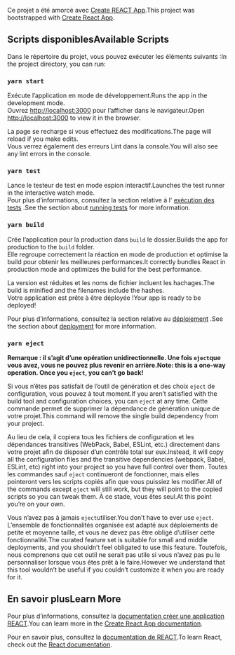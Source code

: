 <span data-ttu-id="f45f8-101">Ce projet a été amorcé avec [Create REACT App](https://github.com/facebook/create-react-app).</span><span class="sxs-lookup"><span data-stu-id="f45f8-101">This project was bootstrapped with [Create React App](https://github.com/facebook/create-react-app).</span></span>

## <a name="available-scripts"></a><span data-ttu-id="f45f8-102">Scripts disponibles</span><span class="sxs-lookup"><span data-stu-id="f45f8-102">Available Scripts</span></span>

<span data-ttu-id="f45f8-103">Dans le répertoire du projet, vous pouvez exécuter les éléments suivants :</span><span class="sxs-lookup"><span data-stu-id="f45f8-103">In the project directory, you can run:</span></span>

### `yarn start`

<span data-ttu-id="f45f8-104">Exécute l’application en mode de développement.</span><span class="sxs-lookup"><span data-stu-id="f45f8-104">Runs the app in the development mode.</span></span><br />
<span data-ttu-id="f45f8-105">Ouvrez [http://localhost:3000](http://localhost:3000) pour l’afficher dans le navigateur.</span><span class="sxs-lookup"><span data-stu-id="f45f8-105">Open [http://localhost:3000](http://localhost:3000) to view it in the browser.</span></span>

<span data-ttu-id="f45f8-106">La page se recharge si vous effectuez des modifications.</span><span class="sxs-lookup"><span data-stu-id="f45f8-106">The page will reload if you make edits.</span></span><br />
<span data-ttu-id="f45f8-107">Vous verrez également des erreurs Lint dans la console.</span><span class="sxs-lookup"><span data-stu-id="f45f8-107">You will also see any lint errors in the console.</span></span>

### `yarn test`

<span data-ttu-id="f45f8-108">Lance le testeur de test en mode espion interactif.</span><span class="sxs-lookup"><span data-stu-id="f45f8-108">Launches the test runner in the interactive watch mode.</span></span><br />
<span data-ttu-id="f45f8-109">Pour plus d’informations, consultez la section relative à l' [exécution des tests](https://facebook.github.io/create-react-app/docs/running-tests) .</span><span class="sxs-lookup"><span data-stu-id="f45f8-109">See the section about [running tests](https://facebook.github.io/create-react-app/docs/running-tests) for more information.</span></span>

### `yarn build`

<span data-ttu-id="f45f8-110">Crée l’application pour la production dans `build` le dossier.</span><span class="sxs-lookup"><span data-stu-id="f45f8-110">Builds the app for production to the `build` folder.</span></span><br />
<span data-ttu-id="f45f8-111">Elle regroupe correctement la réaction en mode de production et optimise la build pour obtenir les meilleures performances.</span><span class="sxs-lookup"><span data-stu-id="f45f8-111">It correctly bundles React in production mode and optimizes the build for the best performance.</span></span>

<span data-ttu-id="f45f8-112">La version est réduites et les noms de fichier incluent les hachages.</span><span class="sxs-lookup"><span data-stu-id="f45f8-112">The build is minified and the filenames include the hashes.</span></span><br />
<span data-ttu-id="f45f8-113">Votre application est prête à être déployée !</span><span class="sxs-lookup"><span data-stu-id="f45f8-113">Your app is ready to be deployed!</span></span>

<span data-ttu-id="f45f8-114">Pour plus d’informations, consultez la section relative au [déploiement](https://facebook.github.io/create-react-app/docs/deployment) .</span><span class="sxs-lookup"><span data-stu-id="f45f8-114">See the section about [deployment](https://facebook.github.io/create-react-app/docs/deployment) for more information.</span></span>

### `yarn eject`

<span data-ttu-id="f45f8-115">**Remarque : il s’agit d’une opération unidirectionnelle. Une fois `eject`que vous avez, vous ne pouvez plus revenir en arrière.**</span><span class="sxs-lookup"><span data-stu-id="f45f8-115">**Note: this is a one-way operation. Once you `eject`, you can’t go back!**</span></span>

<span data-ttu-id="f45f8-116">Si vous n’êtes pas satisfait de l’outil de génération et des choix `eject` de configuration, vous pouvez à tout moment.</span><span class="sxs-lookup"><span data-stu-id="f45f8-116">If you aren’t satisfied with the build tool and configuration choices, you can `eject` at any time.</span></span> <span data-ttu-id="f45f8-117">Cette commande permet de supprimer la dépendance de génération unique de votre projet.</span><span class="sxs-lookup"><span data-stu-id="f45f8-117">This command will remove the single build dependency from your project.</span></span>

<span data-ttu-id="f45f8-118">Au lieu de cela, il copiera tous les fichiers de configuration et les dépendances transitives (WebPack, Babel, ESLint, etc.) directement dans votre projet afin de disposer d’un contrôle total sur eux.</span><span class="sxs-lookup"><span data-stu-id="f45f8-118">Instead, it will copy all the configuration files and the transitive dependencies (webpack, Babel, ESLint, etc) right into your project so you have full control over them.</span></span> <span data-ttu-id="f45f8-119">Toutes les commandes sauf `eject` continueront de fonctionner, mais elles pointeront vers les scripts copiés afin que vous puissiez les modifier.</span><span class="sxs-lookup"><span data-stu-id="f45f8-119">All of the commands except `eject` will still work, but they will point to the copied scripts so you can tweak them.</span></span> <span data-ttu-id="f45f8-120">À ce stade, vous êtes seul.</span><span class="sxs-lookup"><span data-stu-id="f45f8-120">At this point you’re on your own.</span></span>

<span data-ttu-id="f45f8-121">Vous n’avez pas à jamais `eject`utiliser.</span><span class="sxs-lookup"><span data-stu-id="f45f8-121">You don’t have to ever use `eject`.</span></span> <span data-ttu-id="f45f8-122">L’ensemble de fonctionnalités organisée est adapté aux déploiements de petite et moyenne taille, et vous ne devez pas être obligé d’utiliser cette fonctionnalité.</span><span class="sxs-lookup"><span data-stu-id="f45f8-122">The curated feature set is suitable for small and middle deployments, and you shouldn’t feel obligated to use this feature.</span></span> <span data-ttu-id="f45f8-123">Toutefois, nous comprenons que cet outil ne serait pas utile si vous n’avez pas pu le personnaliser lorsque vous êtes prêt à le faire.</span><span class="sxs-lookup"><span data-stu-id="f45f8-123">However we understand that this tool wouldn’t be useful if you couldn’t customize it when you are ready for it.</span></span>

## <a name="learn-more"></a><span data-ttu-id="f45f8-124">En savoir plus</span><span class="sxs-lookup"><span data-stu-id="f45f8-124">Learn More</span></span>

<span data-ttu-id="f45f8-125">Pour plus d’informations, consultez la [documentation créer une application REACT](https://facebook.github.io/create-react-app/docs/getting-started).</span><span class="sxs-lookup"><span data-stu-id="f45f8-125">You can learn more in the [Create React App documentation](https://facebook.github.io/create-react-app/docs/getting-started).</span></span>

<span data-ttu-id="f45f8-126">Pour en savoir plus, consultez la [documentation de REACT](https://reactjs.org/).</span><span class="sxs-lookup"><span data-stu-id="f45f8-126">To learn React, check out the [React documentation](https://reactjs.org/).</span></span>
